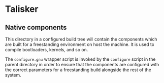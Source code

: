 # Talisker
## Native components

This directory in a configured build tree will contain the components which
are built for a freestanding environment on host the machine. It is used
to compile bootloaders, kernels, and so on.

The `configure.gnu` wrapper script is invoked by the `configure` script
in the parent directory in order to ensure that the components are configured
with the correct parameters for a freestanding build alongside the rest
of the system.
